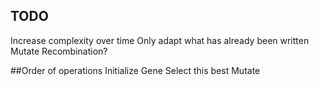## TODO
Increase complexity over time
Only adapt what has already been written
Mutate
Recombination?

##Order of operations
Initialize Gene
Select this best 
Mutate